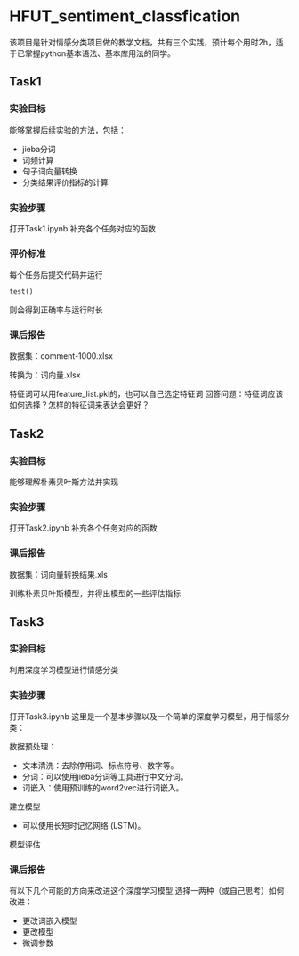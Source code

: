 # HFUT_sentiment_classfication
该项目是针对情感分类项目做的教学文档，共有三个实践，预计每个用时2h，适于已掌握python基本语法、基本库用法的同学。

## Task1
### 实验目标
能够掌握后续实验的方法，包括：
- jieba分词
- 词频计算
- 句子词向量转换
- 分类结果评价指标的计算
### 实验步骤
打开Task1.ipynb
补充各个任务对应的函数
### 评价标准
每个任务后提交代码并运行
``` python
test()
```
则会得到正确率与运行时长
### 课后报告
数据集：comment-1000.xlsx

转换为：词向量.xlsx

特征词可以用feature_list.pkl的，也可以自己选定特征词
回答问题：特征词应该如何选择？怎样的特征词来表达会更好？

## Task2
### 实验目标
能够理解朴素贝叶斯方法并实现
### 实验步骤
打开Task2.ipynb
补充各个任务对应的函数

### 课后报告
数据集：词向量转换结果.xls

训练朴素贝叶斯模型，并得出模型的一些评估指标
## Task3
### 实验目标
利用深度学习模型进行情感分类

### 实验步骤
打开Task3.ipynb
这里是一个基本步骤以及一个简单的深度学习模型，用于情感分类：

数据预处理：
- 文本清洗：去除停用词、标点符号、数字等。
- 分词：可以使用jieba分词等工具进行中文分词。
- 词嵌入：使用预训练的word2vec进行词嵌入。

建立模型
- 可以使用长短时记忆网络 (LSTM)。

模型评估

### 课后报告

有以下几个可能的方向来改进这个深度学习模型,选择一两种（或自己思考）如何改进：
- 更改词嵌入模型
- 更改模型
- 微调参数
